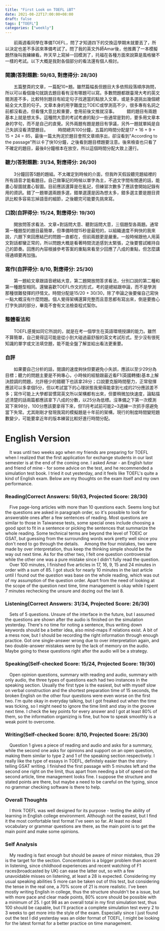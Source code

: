 ```yaml
---
title: "First Look on TOEFL iBT"
date: 2021-08-22T17:00:00+08:00
draft: false
tags: ["TOEFL"]
categories: ["weekly"]
---
```


&emsp;&emsp;前兩週看同學在準備TOEFL，問了才知道四下的交換這學期末就要丟了，所以決定也差不多該來準備考試了。問了我的英文外師Amar後，他推薦了一本模擬題然後叫我練練看。昨天早上寫掉一回模測了，托福在各種方面來說算是風格蠻不一樣的考試。以下大概是我對各個部分的看法還有個人檢討。

<!--more-->

### 閱讀(答對題數: 59/63, 對應得分: 28/30)

&emsp;&emsp;五篇整頁的文章，一篇配10+題。雖然篇幅長但題目大多依照段落順序詢問，所以可以看個幾句就跳去題目看有沒有哪題可以寫。多數問題都跟臺灣大考的英文閱測差不多，比較特別題目有給定句子找適當的點放入文章，或是多選挑出幾個總結全文大意的句子。文章本身的用字難度比TOEIC或學測高不少，很多專有名詞之前都沒看過，但看懂大意比較重要，會用前後文推就沒事。
&emsp;&emsp;錯的題目有兩題基本上就是想太多。這種問大意的考試考慮的點少一些通常是對的，要多用文章本身的字句，而不是自己的直覺。另外兩題有題是題目有爭議，另外一題就單純是自己失誤沒看清楚題目。
&emsp;&emsp;時間總共100分鐘，五篇的時間分配是17 + 16 + 9 + 15 + 24 = 85，最後一篇太拘泥於題目會照文章順序出，卻沒看到"According to the passage"所以卡了快10分鐘，之後看到題目標題要注意。後來檢查也只看了不確定的題目，最後8分鐘根本在放空，所以這個時間分配大致上還行。

### 聽力(答對題數: 31/34, 對應得分: 26/30)
&emsp;&emsp;3分鐘回答5題的題組。不太確定到時候的介面，但我昨天假設聽完題組裡的所有語音才能看題目。自己做筆記的時候以單字為主，不過文字間有關連的話，能畫心智圖就畫心智圖。目前應該還算是在亂記，但練習次數多了應該會開始記錄有用的資訊。錯了一題單選兩題多選，錯單選還是因為想太多，錯多選主要是題目資訊比較多容易忘掉語音的細節，之後聽完可能要先挑來寫。

### 口說(自評得分: 15/24, 對應得分: 19/30)
&emsp;&emsp;開放問答求看法、文章+對話問大意、聽對話問大意，三個題型各兩題。通常第一種題型的題目最簡單，但準備時間15秒是最短的，以組織速度不夠快的我來說，六題下來回應結巴的問題一直都在，但前兩題更是嚴重。一般時候跟他人用英文對話都蠻正常的，所以問題大概是看著時間流逝感到太緊張，之後要嘗試維持自己的節奏。回應的內容根據參考答案的重點來看至少回應了八成的重點，但怎麼講得通順要再加強。

### 寫作(自評得分: 8/10, 對應得分: 25/30)
&emsp;&emsp;第一題給文章跟語音總結大意，第二題開放問答求看法，分別口說的第二種和第一種題型相同。還蠻喜歡TOEFL作文的形式，考的是總結跟申論，而不是學測那種很難發揮的抒情文。時間分配是15/20 + 30/30，除了申論之後要催自己寫快一點大概沒有什麼問題。個人覺得架構還算完整而且意思都有寫出來，倒是要擔心打字失誤的部分，畢竟不會有文法檢查程式幫你。

### 整體看法和
&emsp;&emsp;TOEFL感覺如同它所說的，就是在考一個學生在英語環境授課的能力。雖然不算簡單，自己覺得這可能是從小到大碰過最舒服的英文考試形式。至少沒有很死知識的單字或文法填空題，能不能全盤了解並給出看法更重要。
### 自評
&emsp;&emsp;如果要自己分析的話，閱讀的速度夠快但要避免小失誤，應該以至少29分為目標；聽力的問題主要是不夠專心，小時候的經驗跟最近看F1(英國轉播)基本上解決腔調的問題，允許極少的錯聽下也該拿28分；口說要克服時間壓力，正常發揮應該可以多拿個5分，但以考試當下的心理狀態我覺得能拿到七成的21分應該差不多；寫作可能上大學都習慣寫英文所以架構都有出來，但要稍微加快速度，論點描述清楚的話兩篇都應該拿下八成的分數，以25分為低標。沒準備之下第一次模測寫下來98分，100分應該要拿得下來，但11月考試前可能2~3週練一次抓手感避免當下失常。尤其剛剛才發現我寫的模擬題是十年前的架構，現行的制度時間變短題數變少，可能要拿近年的版本練習比較好進行時間分配。

# English Version

&emsp;It was until two weeks ago when my friends are preparing for TOEFL when I realized that the first application for exchange students in our last semester is at the end of the coming one. I asked Amar - an English tutor and friend of mine - for some advice on the test, and he recommended a simulation test book. I tried it out yesterday, and it feels like TOEFL's quite a kind of English exam. Below are my thoughts on the exam itself and my own performance.

### Reading(Correct Answers: 59/63, Projected Score: 28/30)
&emsp;Five page-long articles with more than 10 questions each. Seems long but the questions are asked in paragraph order, so it's possible to look for answerable ones after a few sentences of reading. Most questions are similar to those in Taiwanese tests, some special ones include choosing a good spot to fit in a sentence or picking the sentences that summarize the whole reading. Some technical terms are beyond the level of TOEIC or GSAT, but guessing from the surrounding words work pretty well since you don't need to go through the details.
&emsp;Among the four mistakes, two were made by over interpretation, thus keep the thinking simple should be the way out next time. As for the other two, I felt one question controversial while the other one was a pure mistake since I didn't fully read the question.
&emsp;Over 100 minutes, I finished five articles in 17, 16, 9, 15 and 24 minutes in order with a sum of 85. I got stuck for nearly 10 minutes in the last article until I found out the question was base on the whole reading, which was out of my assumption of the question order. Apart from the need of looking at the scope of the question next time, time management is okay while I spent 7 minutes rechecking the unsure and dozing out the last 8.

### Listening(Correct Answers: 31/34, Projected Score: 26/30)
&emsp;Sets of 5 questions. Unsure of the interface in the future, but I assumed the questions are shown after the audio is finished on the simulation yesterday. There's no time for noting a sentence, thus writing down keywords should be a better idea, also mind-maps if relations exist. A bit of a mess now, but I should be recording the right information through enough practice. Got one single-answer wrong due to over interpretation again, and two double-answer mistakes were by the lack of memory on the audio. Maybe going to these questions right after the audio will be a strategy.

### Speaking(Self-checked Score: 15/24, Projected Score: 19/30)
&emsp;Open opinion questions, summary with reading and audio, summary with only audio, the three types of questions each had two instances in the speaking section. Usually the first type is the easiest, but with myself slow on verbal construction and the shortest preparation time of 15 seconds, the broken English on the other four questions were even worse on the first two. I'm quite okay in everyday talking, but I got freaked out when the time was ticking, so I might need to ignore the time limit and stay in the groove next time. I check the key points for every answer and I got at least 80% of them, so the information organizing is fine, but how to speak smoothly is a weak point to overcome.

### Writing(Self-checked Score: 8/10, Projected Score: 25/30)
&emsp;Question 1 gives a piece of reading and audio and asks for a summary, while the second one asks for opinions and support on an open question, making them similar to type 2 and 1 of the speaking section respectively. I really like the type of essays in TOEFL, definitely easier than the story-telling GSAT writing. I finished the first passage with 5 minutes left and the second one right on the limit, thus apart from needing a bit of speed on the second article, time management looks fine. I suppose the structure and stated points are there, but maybe a need to be careful on the typing, since no grammar checking software is there to help.

### Overall Thoughts
&emsp;I think TOEFL was well designed for its purpose - testing the ability of learning in English college environment. Although not the easiest, but I find it the most confortable test format I've seen so far. At least no dead vocabulary or grammar questions are there, as the main point is to get the main point and make some opinions.
### Self Analysis
&emsp;My reading is fast enough but should be aware of minor mistakes, thus 29 is the target for the section. Concentration is a bigger problem than accent in listening, since childhood experiences and recent watching of F1 races(broadcasted by UK) can ease the latter out, so with a few unavoidable misses on listening, at least a 28 is expected. Considering my usual speaking abilities 5 more can be taken out of this test, but considering the tense in the real one, a 70% score of 21 is more realistic. I've been mostly writing English in college, thus the structure shouldn't be a issue, but with more pace and clear made points, 80% score should be possible with a minimum of 25. I got 98 as an overall total in my first simulation test, thus 100 should be capable, but I'll practice a complete simulation test every 2 to 3 weeks to get more into the style of the exam. Especially since I just found out the test I did yesterday was an older format of TOEFL, I might be looking for the latest format for a better practice on time management.
